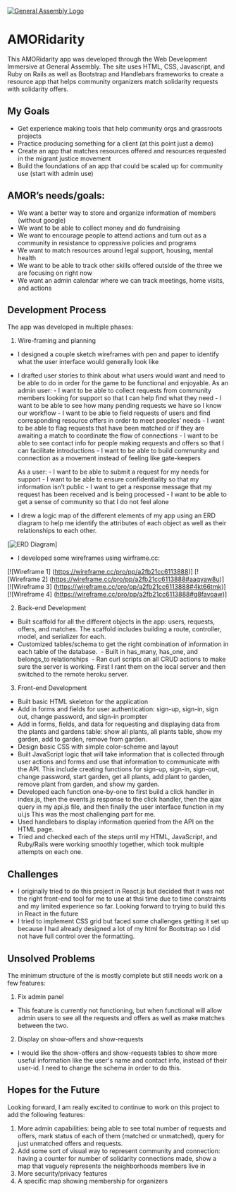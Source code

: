 [![General Assembly Logo](https://camo.githubusercontent.com/1a91b05b8f4d44b5bbfb83abac2b0996d8e26c92/687474703a2f2f692e696d6775722e636f6d2f6b6538555354712e706e67)](https://generalassemb.ly/education/web-development-immersive)

# AMORidarity
This AMORidarity app was developed through the Web Development Immersive at General Assembly. The site uses HTML, CSS, Javascript, and Ruby on Rails as well as Bootstrap and Handlebars frameworks to create a resource app that helps community organizers match solidarity requests with solidarity offers.


## My Goals
  - Get experience making tools that help community orgs and grassroots projects
  - Practice producing something for a client (at this point just a demo)
  - Create an app that matches resources offered and resources requested in the migrant justice movement
  - Build the foundations of an app that could be scaled up for community use (start with admin use)
  
## AMOR’s needs/goals:
  - We want a better way to store and organize information of members (without google)
  - We want to be able to collect money and do fundraising
  - We want to encourage people to attend actions and turn out as a community in resistance to oppressive policies and programs
  - We want to match resources around legal support, housing, mental health
  - We want to be able to track other skills offered outside of the three we are focusing on right now
  - We want an admin calendar where we can track meetings, home visits, and actions

## Development Process
The app was developed in multiple phases:

1. Wire-framing and planning
  - I designed a couple sketch wireframes with pen and paper to identify what the user interface would generally look like
  - I drafted user stories to think about what users would want and need to be able to do in order for the game to be functional and enjoyable.
      As an admin user: 
        - I want to be able to collect requests from community members looking for support so that I can help find what they need
        - I want to be able to see how many pending requests we have so I know our workflow
        - I want to be able to field requests of users and find corresponding resource offers in order to meet peoples’ needs
        - I want to be able to flag requests that have been matched or if they are awaiting a match to coordinate the flow of connections
        - I want to be able to see contact info for people making requests and offers so that I can facilitate introductions
        - I want to be able to build community and connection as a movement instead of feeling like gate-keepers

      As a user:
        - I want to be able to submit a request for my needs for support
        - I want to be able to ensure confidentiality so that my information isn’t public
        - I want to get a response message that my request has been received and is being processed
        - I want to be able to get a sense of community so that I do not feel alone

  - I drew a logic map of the different elements of my app using an ERD diagram to help me identify the attributes of each object as well as their relationships to each other.

  [![ERD Diagram](https://i.imgur.com/Kwy61iX.png?1)]
  
  - I developed some wireframes using wirframe.cc:
  
  [![Wireframe 1] (https://wireframe.cc/pro/pp/a2fb21cc6113888)]
  [![Wireframe 2] (https://wireframe.cc/pro/pp/a2fb21cc6113888#aaqyaw8u)]
  [![Wireframe 3] (https://wireframe.cc/pro/pp/a2fb21cc6113888#4kt66tmk)]
  [![Wireframe 4] (https://wireframe.cc/pro/pp/a2fb21cc6113888#g8favoaw)]
  
  

2. Back-end Development
  - Built scaffold for all the different objects in the app: users, requests, offers, and matches. The scaffold includes building a route, controller, model, and serializer for each.
  - Customized tables/schema to get the right combination of information in each table of the database.
  - Built in has_many, has_one, and belongs_to relationships
  - Ran curl scripts on all CRUD actions to make sure the server is working. First I rant them on the local server and then switched to the remote heroku server.

3. Front-end Development
  - Built basic HTML skeleton for the application
  - Add in forms and fields for user authentication: sign-up, sign-in, sign out, change password, and sign-in prompter
  - Add in forms, fields, and data for requesting and displaying data from the plants and gardens table: show all plants, all plants table, show my garden, add to garden, remove from garden.
  - Design basic CSS with simple color-scheme and layout
  - Built JavaScript logic that will take information that is collected through user actions and forms and use that information to communicate with the API. This include creating functions for sign-up, sign-in, sign-out, change password, start garden, get all plants, add plant to garden, remove plant from garden, and show my garden.
  - Developed each function one-by-one to first build a click handler in index.js, then the events.js response to the click handler, then the ajax query in my api.js file, and then finally the user interface function in my ui.js This was the most challenging part for me.
  - Used handlebars to display information queried from the API on the HTML page.
  - Tried and checked each of the steps until my HTML, JavaScript, and Ruby/Rails  were working smoothly together, which took multiple attempts on each one.

## Challenges
  - I originally tried to do this project in React.js but decided that it was not the right front-end tool for me to use at thsi time due to time constraints and my limited experience so far. Looking forward to trying to build this in React in the future
  - I tried to implement CSS grid but faced some challenges getting it set up because I had already designed a lot of my html for Bootstrap so I did not have full control over the formatting.


## Unsolved Problems
The minimum structure of the is mostly complete but still needs work on a few features:
1. Fix admin panel
  - This feature is currently not functioning, but when functional will allow admin users to see all the requests and offers as well as make matches between the two.
2. Display on show-offers and show-requests
  - I would like the show-offers and show-requests tables to show more useful information like the user's name and contact info, instead of their user-id. I need to change the schema in order to do this.

## Hopes for the Future
Looking forward, I am really excited to continue to work on this project to add the following features:
1. More admin capabilities: being able to see total number of requests and offers, mark status of each of them (matched or unmatched), query for just unmatched offers and requests.
2. Add some sort of visual way to represent community and connection: having a counter for number of solidarity connections made, show a map that vaguely represents the neighborhoods members live in
3. More security/privacy features
4. A specific map showing membership for organizers
